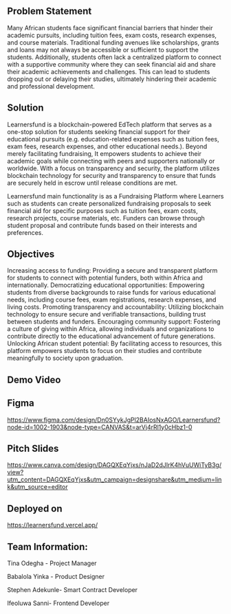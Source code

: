 ## Problem Statement
 Many African students face significant financial barriers that hinder their academic pursuits, including tuition fees, exam costs, research expenses, and course materials. Traditional funding avenues like scholarships, grants and loans may not always be accessible or sufficient to support the students. Additionally, students often lack a centralized platform to connect with a supportive community where they can seek financial aid and share their academic achievements and challenges. This can lead to students dropping out or delaying their studies, ultimately hindering their academic and professional development.



## Solution 
Learnersfund is a blockchain-powered EdTech platform that serves as a one-stop solution for students seeking financial support for their educational pursuits (e.g. education-related expenses such as tuition fees, exam fees, research expenses, and other educational needs.). Beyond merely facilitating fundraising, It empowers students to achieve their academic goals while connecting with peers and supporters nationally or worldwide. With a focus on transparency and security, the platform utilizes blockchain technology for security and transparency to ensure that funds are securely held in escrow until release conditions are met.


 Learnersfund main functionality is as a Fundraising Platform where Learners such as students can create personalized fundraising proposals to seek financial aid for specific purposes such as tuition fees, exam costs, research projects, course materials, etc. Funders can browse through student proposal and contribute funds based on their interests and preferences.

 
 
 ## Objectives 

Increasing access to funding: Providing a secure and transparent platform for students to connect with potential funders, both within Africa and internationally.
Democratizing educational opportunities: Empowering students from diverse backgrounds to raise funds for various educational needs, including course fees, exam registrations, research expenses, and living costs.
Promoting transparency and accountability: Utilizing blockchain technology to ensure secure and verifiable transactions, building trust between students and funders.
Encouraging community support: Fostering a culture of giving within Africa, allowing individuals and organizations to contribute directly to the educational advancement of future generations.
Unlocking African student potential: By facilitating access to resources, this platform empowers students to focus on their studies and contribute meaningfully to society upon graduation.

 
 
 ## Demo Video

 ## Figma 
https://www.figma.com/design/Dn0SYykJgPl2BAIosNxAGO/Learnersfund?node-id=1002-1903&node-type=CANVAS&t=arVj4rRl1y0cHbz1-0

 ## Pitch Slides 
https://www.canva.com/design/DAGQXEqYjxs/nJaD2dJIrK4hVuUWiTyB3g/view?utm_content=DAGQXEqYjxs&utm_campaign=designshare&utm_medium=link&utm_source=editor

 ## Deployed on
 https://learnersfund.vercel.app/


 ## Team Information: 
Tina Odegha - Project Manager 

Babalola Yinka - Product Designer 

Stephen Adekunle- Smart Contract Developer 


Ifeoluwa Sanni- Frontend Developer